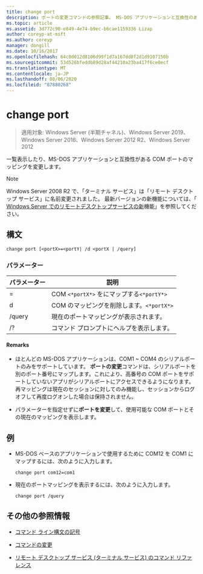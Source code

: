 ```yaml
---
title: change port
description: ポートの変更コマンドの参照記事。 MS-DOS アプリケーションと互換性のある COM ポートマッピングを一覧表示または変更します。
ms.topic: article
ms.assetid: 3d772c90-e849-4e74-b9ec-b6cae1159336 Lizap
author: coreyp-at-msft
ms.author: coreyp
manager: dongill
ms.date: 10/16/2017
ms.openlocfilehash: 64c0d012d8106d99f1d7a167dd8f2d1d9107150b
ms.sourcegitcommit: 53d526bfeddb89d28af44210a23ba417f6ce0ecf
ms.translationtype: MT
ms.contentlocale: ja-JP
ms.lasthandoff: 08/06/2020
ms.locfileid: "87880268"
---
```

# <a name="change-port"></a>change port

> 適用対象: Windows Server (半期チャネル)、Windows Server 2019、Windows Server 2016、Windows Server 2012 R2、Windows Server 2012

一覧表示したり、MS-DOS アプリケーションと互換性がある COM ポートのマッピングを変更します。

> [!NOTE]
> Windows Server 2008 R2 で、「ターミナル サービス」は「リモート デスクトップ サービス」に名前変更されました。 最新バージョンの新機能については、「 [Windows Server でのリモートデスクトップサービスの新](/previous-versions/windows/it-pro/windows-server-2012-r2-and-2012/dn283323(v=ws.11))機能」を参照してください。

## <a name="syntax"></a>構文

```
change port [<portX>=<portY| /d <portX | /query]
```

### <a name="parameters"></a>パラメーター

| パラメーター | 説明 |
|-----------------|----------------------------------------|
| <portX>=<portY> | COM `<*portX*>` をにマップする`<*portY*>` |
| d<portX> | COM のマッピングを削除します。`<*portX*>` |
| /query | 現在のポートマッピングが表示されます。 |
| /? | コマンド プロンプトにヘルプを表示します。 |

#### <a name="remarks"></a>Remarks

- ほとんどの MS-DOS アプリケーションは、COM1 ~ COM4 のシリアルポートのみをサポートしています。 **ポートの変更**コマンドは、シリアルポートを別のポート番号にマップします。これにより、高番号の COM ポートをサポートしていないアプリがシリアルポートにアクセスできるようになります。 再マッピングは現在のセッションに対してのみ機能し、セッションからログオフして再度ログオンした場合は保持されません。

- パラメーターを指定せずに**ポートを変更**して、使用可能な COM ポートとその現在のマッピングを表示します。

## <a name="examples"></a>例

- MS-DOS ベースのアプリケーションで使用するために COM12 を COM1 にマップするには、次のように入力します。

  ```
  change port com12=com1
  ```

- 現在のポートマッピングを表示するには、次のように入力します。

  ```
  change port /query
  ```

## <a name="additional-references"></a>その他の参照情報

- [コマンド ライン構文の記号](command-line-syntax-key.md)

- [コマンドの変更](change.md)

- [リモート デスクトップ サービス (ターミナル サービス) のコマンド リファレンス](remote-desktop-services-terminal-services-command-reference.md)
